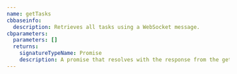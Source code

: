 ```yaml
---
name: getTasks
cbbaseinfo:
  description: Retrieves all tasks using a WebSocket message.
cbparameters:
  parameters: []
  returns:
    signatureTypeName: Promise
    description: A promise that resolves with the response from the get tasks event.
---
```

<CBBaseInfo/> 
 <CBParameters/>